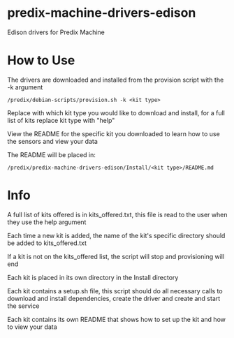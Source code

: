 # predix-machine-drivers-edison
Edison drivers for Predix Machine

# How to Use
The drivers are downloaded and installed from the provision script with the -k argument

	/predix/debian-scripts/provision.sh -k <kit type>

Replace <kit type> with which kit type you would like to download and install, for a full list of kits replace kit type with "help"

View the README for the specific kit you downloaded to learn how to use the sensors and view your data

The README will be placed in:

	/predix/predix-machine-drivers-edison/Install/<kit type>/README.md

# Info
A full list of kits offered is in kits_offered.txt, this file is read to the user when they use the help argument

Each time a new kit is added, the name of the kit's specific directory should be added to kits_offered.txt

If a kit is not on the kits_offered list, the script will stop and provisioning will end

Each kit is placed in its own directory in the Install directory

Each kit contains a setup.sh file, this script should do all necessary calls to download and install dependencies, create the driver and create and start the service

Each kit contains its own README that shows how to set up the kit and how to view your data
